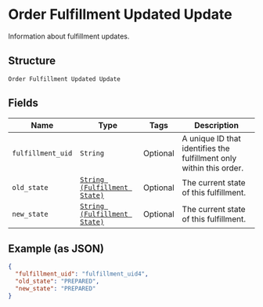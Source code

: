 
# Order Fulfillment Updated Update

Information about fulfillment updates.

## Structure

`Order Fulfillment Updated Update`

## Fields

| Name | Type | Tags | Description |
|  --- | --- | --- | --- |
| `fulfillment_uid` | `String` | Optional | A unique ID that identifies the fulfillment only within this order. |
| `old_state` | [`String (Fulfillment State)`](../../doc/models/fulfillment-state.md) | Optional | The current state of this fulfillment. |
| `new_state` | [`String (Fulfillment State)`](../../doc/models/fulfillment-state.md) | Optional | The current state of this fulfillment. |

## Example (as JSON)

```json
{
  "fulfillment_uid": "fulfillment_uid4",
  "old_state": "PREPARED",
  "new_state": "PREPARED"
}
```

